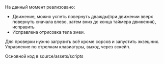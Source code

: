 На данный момент реализовано:
  - Движение, можно успеть повернуть дважды(при движении вверх повернуть сначала влево, затем вниз до конца таймера движения), исправить
  - Исправлена отрисовка тела змеи.
  
Для проверки нужно загрузить всё кроме сорсов и запустить экзешник. Управление по стрелкам клавиатуры, выход через эскейп.

Основной код в source/assets/scripts
